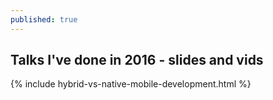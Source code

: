 ```yaml
---
published: true
---
```

## Talks I've done in 2016 - slides and vids



{% include hybrid-vs-native-mobile-development.html %}
